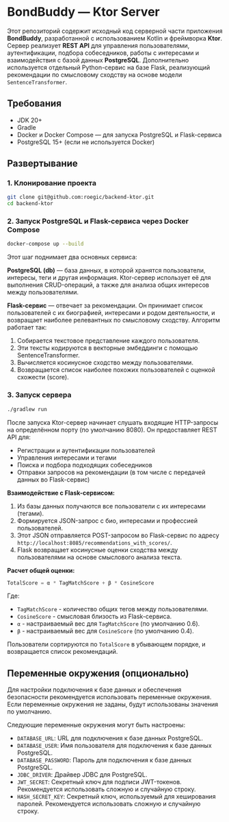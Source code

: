 # BondBuddy — Ktor Server

Этот репозиторий содержит исходный код серверной части приложения **BondBuddy**, разработанной с использованием Kotlin и фреймворка **Ktor**. Сервер реализует **REST API** для управления пользователями, аутентификации, подбора собеседников, работы с интересами и взаимодействия с базой данных **PostgreSQL**. Дополнительно используется отдельный Python-сервис на базе Flask, реализующий рекомендации по смысловому сходству на основе модели `SentenceTransformer`.


## Требования

- JDK 20+
- Gradle
- Docker и Docker Compose — для запуска PostgreSQL и Flask-сервиса
- PostgreSQL 15+ (если не используется Docker)


## Развертывание

### 1. Клонирование проекта

```bash
git clone git@github.com:roegic/backend-ktor.git
cd backend-ktor
```

### 2. Запуск PostgreSQL и Flask-сервиса через Docker Compose

```bash
docker-compose up --build
```
Этот шаг поднимает два основных сервиса:

**PostgreSQL (db)** — база данных, в которой хранятся пользователи, интересы, теги и другая информация. Ktor-сервер использует её для выполнения CRUD-операций, а также для анализа общих интересов между пользователями.

**Flask-сервис** — отвечает за рекомендации. Он принимает список пользователей с их биографией, интересами и родом деятельности, и возвращает наиболее релевантных по смысловому сходству. Алгоритм работает так:

1. Собирается текстовое представление каждого пользователя.
2. Эти тексты кодируются в векторные эмбеддинги с помощью SentenceTransformer.
3. Вычисляется косинусное сходство между пользователями.
4. Возвращается список наиболее похожих пользователей с оценкой схожести (score).

### 3. Запуск сервера

```bash
./gradlew run
```

После запуска Ktor-сервер начинает слушать входящие HTTP-запросы на определённом порту (по умолчанию 8080). Он предоставляет REST API для:

- Регистрации и аутентификации пользователей
- Управления интересами и тегами
- Поиска и подбора подходящих собеседников
- Отправки запросов на рекомендации (в том числе с передачей данных во Flask-сервис)

**Взаимодействие с Flask-сервисом:**
1. Из базы данных получаются все пользователи с их интересами (тегами).
2. Формируется JSON-запрос с био, интересами и профессией пользователей.
3. Этот JSON отправляется POST-запросом во Flask-сервис по адресу `http://localhost:8085/recommendations_with_scores/`.
4. Flask возвращает косинусные оценки сходства между пользователями на основе смыслового анализа текста.

**Расчет общей оценки:**
```python
TotalScore = α * TagMatchScore + β * CosineScore
```

Где:

*   `TagMatchScore` - количество общих тегов между пользователями.
*   `CosineScore` - смысловая близость из Flask-сервиса.
*   `α` - настраиваемый вес для `TagMatchScore` (по умолчанию 0.6).
*   `β` - настраиваемый вес для `CosineScore` (по умолчанию 0.4).

Пользователи сортируются по `TotalScore` в убывающем порядке, и возвращается список рекомендаций.

## Переменные окружения (опционально)

Для настройки подключения к базе данных и обеспечения безопасности рекомендуется использовать переменные окружения. Если переменные окружения не заданы, будут использованы значения по умолчанию.

Следующие переменные окружения могут быть настроены:
*   `DATABASE_URL`: URL для подключения к базе данных PostgreSQL.
*   `DATABASE_USER`: Имя пользователя для подключения к базе данных PostgreSQL.
*   `DATABASE_PASSWORD`: Пароль для подключения к базе данных PostgreSQL.
*   `JDBC_DRIVER`: Драйвер JDBC для PostgreSQL. 
*   `JWT_SECRET`: Секретный ключ для подписи JWT-токенов.  Рекомендуется использовать сложную и случайную строку.
*   `HASH_SECRET_KEY`: Секретный ключ, используемый для хеширования паролей. Рекомендуется использовать сложную и случайную строку.